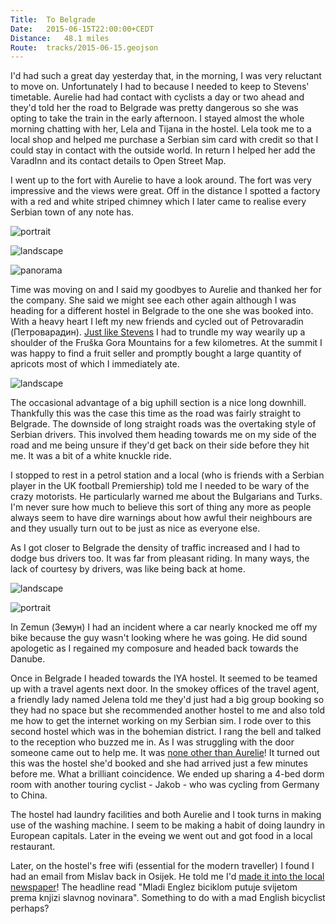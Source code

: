 ```yaml
---
Title:	To Belgrade
Date:	2015-06-15T22:00:00+CEDT
Distance:	48.1 miles
Route:	tracks/2015-06-15.geojson
---
```


I'd had such a great day yesterday that, in the morning, I was very reluctant to move on. Unfortunately I had to because I needed to keep to Stevens' timetable. Aurelie had had contact with cyclists a day or two ahead and they'd told her the road to Belgrade was pretty dangerous so she was opting to take the train in the early afternoon. I stayed almost the whole morning chatting with her, Lela and Tijana in the hostel. Lela took me to a local shop and helped me purchase a Serbian sim card with credit so that I could stay in contact with the outside world. In return I helped her add the VaradInn and its contact details to Open Street Map.

I went up to the fort with Aurelie to have a look around. The fort was very impressive and the views were great. Off in the distance I spotted a factory with a red and white striped chimney which I later came to realise every Serbian town of any note has.

![portrait](https://farm4.staticflickr.com/3687/18831346084_a49c6b6d0e.jpg "Petrovaradin")

![landscape](https://farm1.staticflickr.com/471/19458153041_7780f46f29.jpg "View across to Novi Sad (&#1053;&#1086;&#1074;&#1080; &#1057;&#1072;&#1076;)")

![panorama](https://pbs.twimg.com/media/CHiNFUgWEAAENPR.jpg:large "View across the Danube")

Time was moving on and I said my goodbyes to Aurelie and thanked her for the company. She said we might see each other again although I was heading for a different hostel in Belgrade to the one she was booked into. With a heavy heart I left my new friends and cycled out of Petrovaradin (&#1055;&#1077;&#1090;&#1088;&#1086;&#1074;&#1072;&#1088;&#1072;&#1076;&#1080;&#1085;). [Just like Stevens](http://www.strudel.org.uk/blog/stevens/000179.shtml) I had to trundle my way wearily up a shoulder of the Fru&scaron;ka Gora Mountains for a few kilometres. At the summit I was happy to find a fruit seller and promptly bought a large quantity of apricots most of which I immediately ate.

![landscape](https://farm1.staticflickr.com/321/19266336070_df450a4bc8.jpg "Fruit seller (lady on the right) with a customer (man on the left)")

The occasional advantage of a big uphill section is a nice long downhill. Thankfully this was the case this time as the road was fairly straight to Belgrade. The downside of long straight roads was the overtaking style of Serbian drivers. This involved them heading towards me on my side of the road and me being unsure if they'd get back on their side before they hit me. It was a bit of a white knuckle ride. 

I stopped to rest in a petrol station and a local (who is friends with a Serbian player in the UK football Premiership) told me I needed to be wary of the crazy motorists. He particularly warned me about the Bulgarians and Turks. I'm never sure how much to believe this sort of thing any more as people always seem to have dire warnings about how awful their neighbours are and they usually turn out to be just as nice as everyone else.

As I got closer to Belgrade the density of traffic increased and I had to dodge bus drivers too. It was far from pleasant riding. In many ways, the lack of courtesy by drivers, was like being back at home.

![landscape](https://farm4.staticflickr.com/3691/18831411734_2f9a27b63f.jpg "Heading south from Novi Sad")

![portrait](https://farm4.staticflickr.com/3771/19453916885_6bfb85e383.jpg "Zemun")

In Zemun (&#1047;&#1077;&#1084;&#1091;&#1085;) I had an incident where a car nearly knocked me off my bike because the guy wasn't looking where he was going. He did sound apologetic as I regained my composure and headed back towards the Danube.

Once in Belgrade I headed towards the IYA hostel. It seemed to be teamed up with a travel agents next door. In the smokey offices of the travel agent, a friendly lady named Jelena told me they'd just had a big group booking so they had no space but she recommended another hostel to me and also told me how to get the internet working on my Serbian sim. I rode over to this second hostel which was in the bohemian district. I rang the bell and talked to the reception who buzzed me in. As I was struggling with the door someone came out to help me. It was [none other than Aurelie](https://twitter.com/RTWbike/status/610493395539230720)! It turned out this was the hostel she'd booked and she had arrived just a few minutes before me. What a brilliant coincidence. We ended up sharing a 4-bed dorm room with another touring cyclist - Jakob - who was cycling from Germany to China. 

The hostel had laundry facilities and both Aurelie and I took turns in making use of the washing machine. I seem to be making a habit of doing laundry in European capitals. Later in the eveing we went out and got food in a local restaurant.

Later, on the hostel's free wifi (essential for the modern traveller) I found I had an email from Mislav back in Osijek. He told me I'd [made it into the local newspaper](http://www.glas-slavonije.hr/vijest.aspx?id=272322)! The headline read "Mladi Englez biciklom putuje svijetom prema knjizi slavnog novinara". Something to do with a mad English bicyclist perhaps?